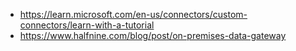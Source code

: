 - https://learn.microsoft.com/en-us/connectors/custom-connectors/learn-with-a-tutorial
- https://www.halfnine.com/blog/post/on-premises-data-gateway
